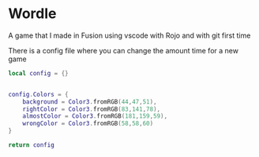 # Wordle

A game that I made in Fusion using vscode with Rojo and with git first time

There is a config file where you can change the amount time for a new game

```lua
local config = {}


config.Colors = {
    background = Color3.fromRGB(44,47,51),
    rightColor = Color3.fromRGB(83,141,78),
    almostColor = Color3.fromRGB(181,159,59),
    wrongColor = Color3.fromRGB(58,58,60)
}

return config
```
